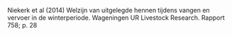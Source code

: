 Niekerk et al (2014) Welzijn van uitgelegde hennen tijdens vangen en vervoer in de winterperiode. Wageningen UR Livestock Research. Rapport 758; p. 28
